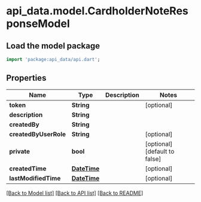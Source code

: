 # api_data.model.CardholderNoteResponseModel

## Load the model package
```dart
import 'package:api_data/api.dart';
```

## Properties
Name | Type | Description | Notes
------------ | ------------- | ------------- | -------------
**token** | **String** |  | [optional] 
**description** | **String** |  | 
**createdBy** | **String** |  | 
**createdByUserRole** | **String** |  | [optional] 
**private** | **bool** |  | [optional] [default to false]
**createdTime** | [**DateTime**](DateTime.md) |  | [optional] 
**lastModifiedTime** | [**DateTime**](DateTime.md) |  | [optional] 

[[Back to Model list]](../README.md#documentation-for-models) [[Back to API list]](../README.md#documentation-for-api-endpoints) [[Back to README]](../README.md)


